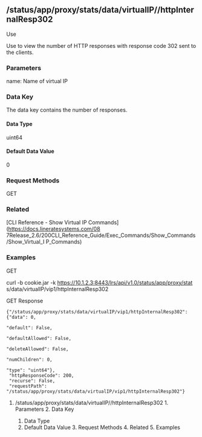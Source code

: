 ## /status/app/proxy/stats/data/virtualIP/<name>/httpInternalResp302

Use

Use to view the number of HTTP responses with response code 302 sent to the
clients.

### Parameters

name: Name of virtual IP

### Data Key

The data key contains the number of responses.

#### Data Type

uint64

#### Default Data Value

0

### Request Methods

GET

### Related

[CLI Reference - Show Virtual IP Commands](https://docs.lineratesystems.com/08
7Release_2.6/200CLI_Reference_Guide/Exec_Commands/Show_Commands/Show_Virtual_I
P_Commands)

### Examples

GET

curl -b cookie.jar -k https://10.1.2.3:8443/lrs/api/v1.0/status/app/proxy/stat
s/data/virtualIP/vip1/httpInternalResp302

GET Response

    
    {"/status/app/proxy/stats/data/virtualIP/vip1/httpInternalResp302": {"data": 0,
                                                                            "default": False,
                                                                            "defaultAllowed": False,
                                                                            "deleteAllowed": False,
                                                                            "numChildren": 0,
                                                                            "type": "uint64"},
     "httpResponseCode": 200,
     "recurse": False,
     "requestPath": "/status/app/proxy/stats/data/virtualIP/vip1/httpInternalResp302"}
    

  1. /status/app/proxy/stats/data/virtualIP/<name>/httpInternalResp302
    1. Parameters
    2. Data Key
      1. Data Type
      2. Default Data Value
    3. Request Methods
    4. Related
    5. Examples

